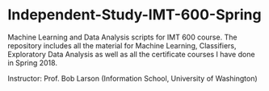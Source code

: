 # Independent-Study-IMT-600-Spring
Machine Learning and Data Analysis scripts for IMT 600 course. The repository includes all the material for Machine Learning, Classifiers, Exploratory Data Analysis as well as all the certificate courses I have done in Spring 2018.

Instructor: Prof. Bob Larson (Information School, University of Washington)
